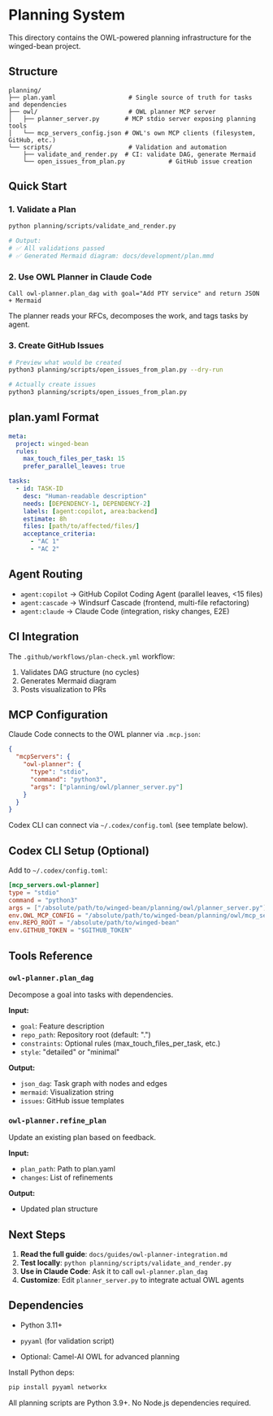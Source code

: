 # Planning System

This directory contains the OWL-powered planning infrastructure for the winged-bean project.

## Structure

```
planning/
├── plan.yaml                    # Single source of truth for tasks and dependencies
├── owl/                         # OWL planner MCP server
│   ├── planner_server.py       # MCP stdio server exposing planning tools
│   └── mcp_servers_config.json # OWL's own MCP clients (filesystem, GitHub, etc.)
└── scripts/                     # Validation and automation
    ├── validate_and_render.py  # CI: validate DAG, generate Mermaid
    └── open_issues_from_plan.py            # GitHub issue creation
```

## Quick Start

### 1. Validate a Plan

```bash
python planning/scripts/validate_and_render.py

# Output:
# ✅ All validations passed
# ✅ Generated Mermaid diagram: docs/development/plan.mmd
```

### 2. Use OWL Planner in Claude Code

```
Call owl-planner.plan_dag with goal="Add PTY service" and return JSON + Mermaid
```

The planner reads your RFCs, decomposes the work, and tags tasks by agent.

### 3. Create GitHub Issues

```bash
# Preview what would be created
python3 planning/scripts/open_issues_from_plan.py --dry-run

# Actually create issues
python3 planning/scripts/open_issues_from_plan.py
```

## plan.yaml Format

```yaml
meta:
  project: winged-bean
  rules:
    max_touch_files_per_task: 15
    prefer_parallel_leaves: true

tasks:
  - id: TASK-ID
    desc: "Human-readable description"
    needs: [DEPENDENCY-1, DEPENDENCY-2]
    labels: [agent:copilot, area:backend]
    estimate: 8h
    files: [path/to/affected/files/]
    acceptance_criteria:
      - "AC 1"
      - "AC 2"
```

## Agent Routing

- `agent:copilot` → GitHub Copilot Coding Agent (parallel leaves, <15 files)
- `agent:cascade` → Windsurf Cascade (frontend, multi-file refactoring)
- `agent:claude` → Claude Code (integration, risky changes, E2E)

## CI Integration

The `.github/workflows/plan-check.yml` workflow:
1. Validates DAG structure (no cycles)
2. Generates Mermaid diagram
3. Posts visualization to PRs

## MCP Configuration

Claude Code connects to the OWL planner via `.mcp.json`:

```json
{
  "mcpServers": {
    "owl-planner": {
      "type": "stdio",
      "command": "python3",
      "args": ["planning/owl/planner_server.py"]
    }
  }
}
```

Codex CLI can connect via `~/.codex/config.toml` (see template below).

## Codex CLI Setup (Optional)

Add to `~/.codex/config.toml`:

```toml
[mcp_servers.owl-planner]
type = "stdio"
command = "python3"
args = ["/absolute/path/to/winged-bean/planning/owl/planner_server.py"]
env.OWL_MCP_CONFIG = "/absolute/path/to/winged-bean/planning/owl/mcp_servers_config.json"
env.REPO_ROOT = "/absolute/path/to/winged-bean"
env.GITHUB_TOKEN = "$GITHUB_TOKEN"
```

## Tools Reference

### `owl-planner.plan_dag`

Decompose a goal into tasks with dependencies.

**Input:**
- `goal`: Feature description
- `repo_path`: Repository root (default: ".")
- `constraints`: Optional rules (max_touch_files_per_task, etc.)
- `style`: "detailed" or "minimal"

**Output:**
- `json_dag`: Task graph with nodes and edges
- `mermaid`: Visualization string
- `issues`: GitHub issue templates

### `owl-planner.refine_plan`

Update an existing plan based on feedback.

**Input:**
- `plan_path`: Path to plan.yaml
- `changes`: List of refinements

**Output:**
- Updated plan structure

## Next Steps

1. **Read the full guide**: `docs/guides/owl-planner-integration.md`
2. **Test locally**: `python planning/scripts/validate_and_render.py`
3. **Use in Claude Code**: Ask it to call `owl-planner.plan_dag`
4. **Customize**: Edit `planner_server.py` to integrate actual OWL agents

## Dependencies

- Python 3.11+
- `pyyaml` (for validation script)

- Optional: Camel-AI OWL for advanced planning

Install Python deps:
```bash
pip install pyyaml networkx
```

All planning scripts are Python 3.9+. No Node.js dependencies required.
